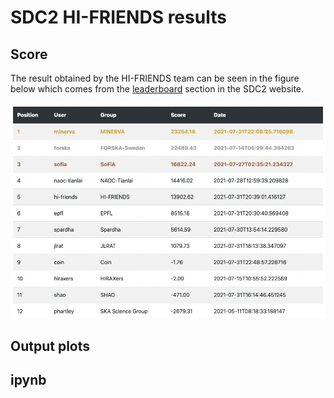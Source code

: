 # SDC2 HI-FRIENDS results


## Score

The result obtained by the HI-FRIENDS team can be seen in the figure below which comes from the [leaderboard](https://sdc2.astronomers.skatelescope.org/sdc2-challenge/leaderboard) section in the SDC2 website. 

![leaderboard](figures/leaderboard.png)

## Output plots


## ipynb



